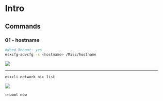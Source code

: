 # Intro
  
## Commands
### 01 - hostname
````Bash
#Need Reboot: yes
esxcfg-advcfg -s <hostname> /Misc/hostname
````
[<img src="https://i.imgur.com/EboJ5QA.png">](https://i.imgur.com/EboJ5QA.png)

---

````Bash
esxcli network nic list
````
[<img src="https://i.imgur.com/xvkcTwM.png">](https://i.imgur.com/xvkcTwM.png)

````Bash
reboot now
````
